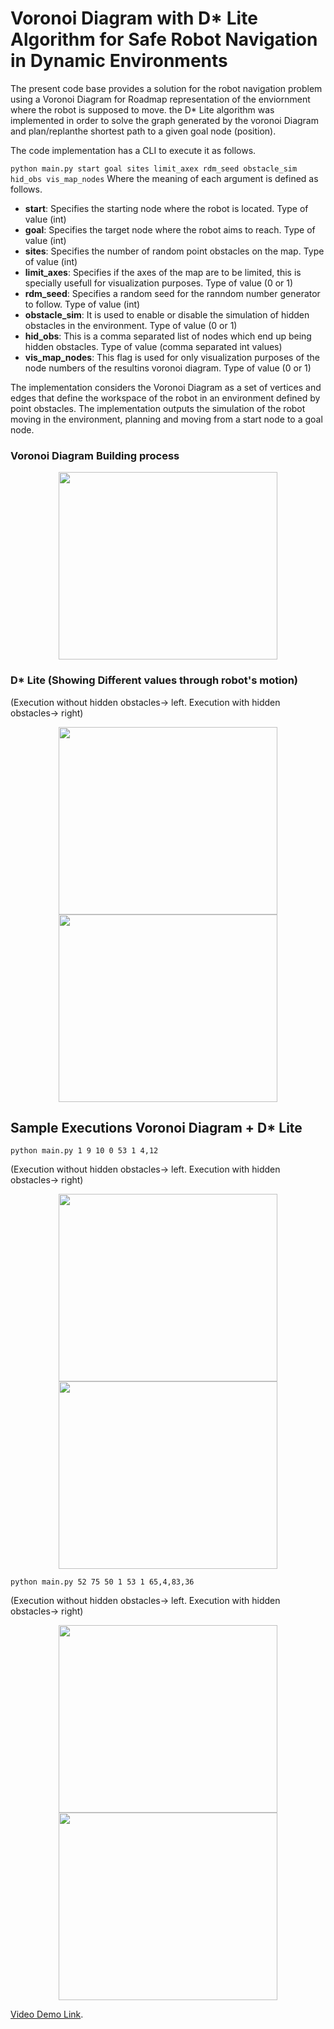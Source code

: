 # Voronoi Diagram with D* Lite Algorithm for Safe Robot Navigation in Dynamic Environments

The present code base provides a solution for the robot navigation problem using a Voronoi Diagram for Roadmap representation of the enviornment where the robot is supposed to move. the D* Lite algorithm was implemented in order to solve the graph generated by the voronoi Diagram and plan/replanthe shortest path to a given goal node (position). 


The code implementation has a CLI to execute it as follows.

`python main.py start goal sites limit_axex rdm_seed obstacle_sim hid_obs vis_map_nodes` Where the meaning of each argument is defined as follows.


* **start**: Specifies the starting node where the robot is located. Type of value (int)
* **goal**: Specifies the target node where the robot aims to reach. Type of value (int)
* **sites**: Specifies the number of random point obstacles on the map. Type of value (int)
* **limit_axes**: Specifies if the axes of the map are to be limited, this is specially usefull for visualization purposes. Type of value (0 or 1)
* **rdm_seed**: Specifies a random seed for the ranndom number generator to follow. Type of value (int)
* **obstacle_sim**: It is used to enable or disable the simulation of hidden obstacles in the environment. Type of value (0 or 1)
* **hid_obs**: This is a comma separated list of nodes which end up being hidden obstacles. Type of value (comma separated int values)
* **vis_map_nodes**: This flag is used for only visualization purposes of the node numbers of the resultins voronoi diagram. Type of value (0 or 1)



 The implementation considers the Voronoi Diagram as a set of vertices and edges that define the workspace of the robot in an environment defined by point obstacles. The implementation outputs the simulation of the robot moving in the environment, planning and moving from a start node to a goal node.


### Voronoi Diagram Building process

<p align="center">
<img src="https://drive.google.com/uc?export=view&id=1WHlLC75yehHrxkqVU7vOFIbO2HUDpRuS
" width="350" height="300"  />
</p>


### D* Lite (Showing Different values through robot's motion)

(Execution without hidden obstacles-> left. Execution with hidden obstacles-> right)

<p align="center">
<img src="https://drive.google.com/uc?export=view&id=1ZghvBeM6a0l5uKenp2Sy4kc5SRmPBgew" width="350" height="300"  />
<img src="https://drive.google.com/uc?export=view&id=1vM3KdiXsyH4T4_dFcC_jY-x2iL0vNUY1" width="350" height="300" />
</p>



 ## Sample Executions Voronoi Diagram + D* Lite


`python main.py 1 9 10 0 53 1 4,12` 

(Execution without hidden obstacles-> left. Execution with hidden obstacles-> right)

<p align="center">
<img src="https://drive.google.com/uc?export=view&id=1mgpoXff55zdBLQ1eWNQPlWDxyMz6BHex" width="350" height="300"  />
<img src="https://drive.google.com/uc?export=view&id=16na1VCVyM-i6BvPy9Olc9Sv3KAGzAoOX" width="350" height="300" />
</p>


`python main.py 52 75 50 1 53 1 65,4,83,36 `

(Execution without hidden obstacles-> left. Execution with hidden obstacles-> right)

<p align="center">
<img src="https://drive.google.com/uc?export=view&id=1V2fyZfAk98z03vezm_IxDzbtygxiLBdJ" width="350" height="300"  />
<img src="https://drive.google.com/uc?export=view&id=1QcJ8gPWw-6MmxNfuss6-3My6BYF4Zb6q" width="350" height="300" />
</p>


[Video Demo Link](https://drive.google.com/file/d/1btEJqe3iGkNtObgyLYGfmwKZKwG-JMVj/view?usp=sharing).







